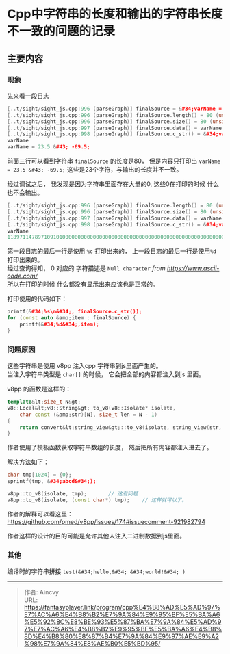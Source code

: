 # Cpp中字符串的长度和输出的字符串长度不一致的问题的记录


## 主要内容

### 现象

先来看一段日志 
```cpp
[..t/sight/sight_js.cpp:996 (parseGraph)] finalSource = &#34;varName = 23.5 &#43; -69.5;&#34; (std::string)
[..t/sight/sight_js.cpp:996 (parseGraph)] finalSource.length() = 80 (unsigned long)
[..t/sight/sight_js.cpp:996 (parseGraph)] finalSource.size() = 80 (unsigned long)
[..t/sight/sight_js.cpp:997 (parseGraph)] finalSource.data() = varName (char*)
[..t/sight/sight_js.cpp:998 (parseGraph)] finalSource.c_str() = &#34;varName&#34; (const char*)
varName
varName = 23.5 &#43; -69.5;
```
前面三行可以看到字符串 `finalSource` 的长度是80， 但是内容只打印出 `varName = 23.5 &#43; -69.5;` 这些是23个字符，与输出的长度并不一致。 

经过调试之后， 我发现是因为字符串里面存在大量的0, 这些0在打印的时候 什么也不会输出。

```cpp
[..t/sight/sight_js.cpp:996 (parseGraph)] finalSource.length() = 80 (unsigned long)
[..t/sight/sight_js.cpp:996 (parseGraph)] finalSource.size() = 80 (unsigned long)
[..t/sight/sight_js.cpp:997 (parseGraph)] finalSource.data() = varName (char*)
[..t/sight/sight_js.cpp:998 (parseGraph)] finalSource.c_str() = &#34;varName&#34; (const char*)
varName
11897114789710910100000000000000000000000000000000000000000000000000000000032613250514653324332455457465359
```

第一段日志的最后一行是使用 `%c` 打印出来的， 上一段日志的最后一行是使用`%d` 打印出来的。   
经过查询得知， 0 对应的 字符描述是 `Null character`  *from https://www.ascii-code.com/*   
所以在打印的时候 什么都没有显示出来应该也是正常的。 

打印使用的代码如下： 
```cpp
printf(&#34;%s\n&#34;, finalSource.c_str());
for (const auto &amp;item : finalSource) {
    printf(&#34;%d&#34;,item);
}
```

### 问题原因

这些字符串是使用 v8pp 注入cpp 字符串到js里面产生的。  
当注入字符串类型是 `char[]` 的时候， 它会把全部的内容都注入到js 里面。

v8pp 的函数是这样的： 
```cpp
template&lt;size_t N&gt;
v8::Local&lt;v8::String&gt; to_v8(v8::Isolate* isolate,
	char const (&amp;str)[N], size_t len = N - 1)
{
	return convert&lt;string_view&gt;::to_v8(isolate, string_view(str, len));
}
```
作者使用了模板函数获取字符串数组的长度， 然后把所有内容都注入进去了。 

解决方法如下： 
```cpp
char tmp[1024] = {0};
sprintf(tmp, &#34;abcd&#34;);

v8pp::to_v8(isolate, tmp);       // 这有问题
v8pp::to_v8(isolate, (const char*) tmp);    // 这样就可以了。 
```

作者的解释可以看这里： https://github.com/pmed/v8pp/issues/174#issuecomment-921982794

作者这样的设计的目的可能是允许其他人注入二进制数据到js里面。 


### 其他 

编译时的字符串拼接 `test(&#34;hello,&#34; &#34;world!&#34; )`


---

> 作者: Aincvy  
> URL: https://fantasyplayer.link/program/cpp%E4%B8%AD%E5%AD%97%E7%AC%A6%E4%B8%B2%E7%9A%84%E9%95%BF%E5%BA%A6%E5%92%8C%E8%BE%93%E5%87%BA%E7%9A%84%E5%AD%97%E7%AC%A6%E4%B8%B2%E9%95%BF%E5%BA%A6%E4%B8%8D%E4%B8%80%E8%87%B4%E7%9A%84%E9%97%AE%E9%A2%98%E7%9A%84%E8%AE%B0%E5%BD%95/  

